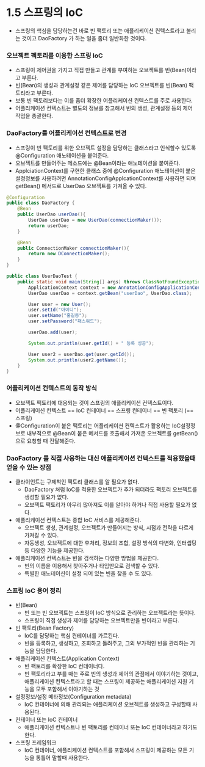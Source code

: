 # 1.5 스프링의 IoC
- 스프링의 핵심을 담당하는건 바로 빈 팩토리 또는 애플리케이션 컨텍스트라고 불리는 것이고 DaoFactory 가 하는 일을 좀더 일반화한 것이다.

### 오브젝트 펙토리를 이용한 스프링 IoC
- 스프링이 제어권을 가지고 직접 만들고 관계를 부여하는 오브젝트를 빈(Bean)이라고 부른다.
- 빈(Bean)의 생성과 관계설정 같은 제어를 담당하는 IoC 오브젝트를 빈(Bean) 팩토리라고 부른다.
- 보통 빈 팩토리보다는 이를 좀더 확장한 어플리케이션 컨텍스트를 주로 사용한다.
- 어플리케이션 컨텍스트는 별도의 정보를 참고해서 빈의 생성, 관계설정 등의 제어 작업을 총괄한다.

### DaoFactory를 어플리케이션 컨텍스트로 변경
- 스프링이 빈 팩토리를 위한 오브젝트 설정을 담당하는 클래스라고 인식할수 있도록 @Configuration 애노테이션을 붙여준다.
- 오브젝트를 만들어주는 메소드에는 @Bean이라는 애노테이션을 붙여준다.
- ApplciationContext를 구현한 클래스 중에 @Configuration 애노테이션이 붙은 설정정보를 사용하려면 AnnotationConfigApplcationContext를 사용하면 되며 getBean() 메서드로 UserDao 오브젝트를 가져올 수 있다.

```java
@Configuration
public class DaoFactory {
	@Bean
	public UserDao userDao(){
		UserDao userDao = new UserDao(connectionMaker());
		return userDao;
	}

	@Bean
	public ConnectionMaker connectionMaker(){
		return new DConnectionMaker();
	}
}
```

```java
public class UserDaoTest {
	public static void main(String[] args) throws ClassNotFoundException, SQLException {
		ApplicationContext context = new AnnotationConfigApplicationContext(DaoFactory.class);
		UserDao userDao = context.getBean("userDao", UserDao.class);

		User user = new User();
		user.setId("아이디");
		user.setName("홍길동");
		user.setPassword("패스워드");

		userDao.add(user);

		System.out.println(user.getId() + " 등록 성공");

		User user2 = userDao.get(user.getId());
		System.out.println(user2.getName());
	}
}
```

### 어플리케이션 컨텍스트의 동작 방식
- 오브젝트 팩토리에 대응되는 것이 스프링의 애플리케이션 컨텍스트이다.
- 어플리케이션 컨텍스트 == IoC 컨테이너 == 스프링 컨테이너 == 빈 팩토리 (== 스프링)
- @Configuration이 붙은 팩토리는 어플리케이션 컨텍스트가 활용하는 IoC설정정보로 내부적으로 @Bean이 붙은 메서드를 호출해서 가져온 오브젝트를 getBean() 으로 요청할 때 전달해준다.

### DaoFactory 를 직접 사용하는 대신 애플리케이션 컨텍스트를 적용했을때 얻을 수 있는 장점
- 클라이언트는 구제척인 팩토리 클래스를 알 필요가 없다.
	- DaoFactory 처럼 IoC를 적용한 오브젝트가 추가 되더라도 팩토리 오브젝트를 생성할 필요가 없다.
	- 오브젝트 팩토리가 아무리 많아져도 이를 알아야 하거나 직접 사용할 필요가 없다.
- 애플리케이션 컨텍스트는 종합 IoC 서비스를 제공해준다.
	- 오브젝트 생성, 관계설정, 오브젝트가 만들어지는 방식, 시점과 전략을 다르게 가져갈 수 있다.
	- 자동생성, 오브젝트에 대한 후처리, 정보의 조합, 설정 방식의 다변화, 인터셉팅 등 다양한 기능을 제공한다.
- 애플리케이션 컨텍스트는 빈을 검색하는 다양한 방법을 제공한다.
	- 빈의 이름을 이용해서 찾아주거나 타입만으로 검색할 수 있다.
	- 특별한 애노테이션이 설정 되어 있는 빈을 찾을 수 도 있다.

### 스프링 IoC 용어 정리
- 빈(Bean)
	- 빈 또는 빈 오브젝트는 스프링이 IoC 방식으로 관리하는 오브젝트라는 뜻이다.
	- 스프링이 직접 생성과 제어를 담당하는 오브젝트만을 빈이라고 부른다.
- 빈 팩토리(Bean Factory)
	- IoC를 담당하는 핵심 컨테이너를 가르킨다.
	- 빈을 등록하고, 생성하고, 조회하고 돌려주고, 그외 부가적인 빈을 관리하는 기능을 담당한다.
- 애플리케이션 컨텍스트(Application Context)
	- 빈 팩토리를 확장한 IoC 컨테이너다.
	- 빈 팩토리라고 부를 때는 주로 빈의 생성과 제어의 관점에서 이야기하는 것이고, 애플리케이션 컨텍스트라고 할 때는 스프링이 제공하는 애플리케이션 지원 기능을 모두 포함해서 이야기하는 것
- 설정정보/설정 메타정보(Configuration metadata)
	- IoC 컨테이너에 의해 관리되는 애플리케이션 오브젝트를 생성하고 구성할때 사용된다.
- 컨테이너 또는 IoC 컨테이너
	- 애플리케이션 컨텍스트나 빈 팩토리를 컨테이너 또는 IoC 컨테이너라고 하기도 한다.
- 스프링 프레임워크
	- IoC 컨테이너, 애플리케이션 컨텍스트를 포함해서 스프링이 제공하는 모든 기능을 통틀어 말할때 사용한다.
